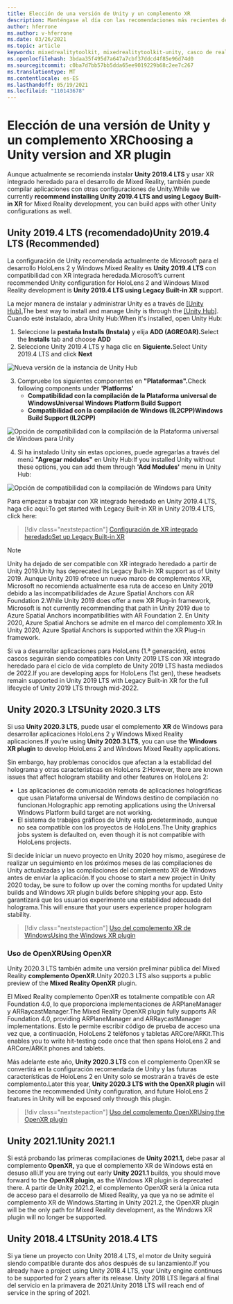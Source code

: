 ```yaml
---
title: Elección de una versión de Unity y un complemento XR
description: Manténgase al día con las recomendaciones más recientes de los complementos de Unity y XR para el desarrollo de aplicaciones holoLens.
author: hferrone
ms.author: v-hferrone
ms.date: 03/26/2021
ms.topic: article
keywords: mixedrealitytoolkit, mixedrealitytoolkit-unity, casco de realidad mixta, casco de windows mixed reality, casco de realidad virtual, unity
ms.openlocfilehash: 3bdaa35f495d7a647a7cbf37ddcd4f85e96d74d0
ms.sourcegitcommit: c0ba7d7bb57bb5dda65ee9019229b68c2ee7c267
ms.translationtype: MT
ms.contentlocale: es-ES
ms.lasthandoff: 05/19/2021
ms.locfileid: "110143678"
---
```

# <a name="choosing-a-unity-version-and-xr-plugin"></a><span data-ttu-id="af083-104">Elección de una versión de Unity y un complemento XR</span><span class="sxs-lookup"><span data-stu-id="af083-104">Choosing a Unity version and XR plugin</span></span>

<span data-ttu-id="af083-105">Aunque actualmente se recomienda instalar **Unity 2019.4 LTS** y usar XR integrado heredado para el desarrollo de Mixed Reality, también puede compilar aplicaciones con otras configuraciones de Unity.</span><span class="sxs-lookup"><span data-stu-id="af083-105">While we currently **recommend installing Unity 2019.4 LTS and using Legacy Built-in XR** for Mixed Reality development, you can build apps with other Unity configurations as well.</span></span>

## <a name="unity-20194-lts-recommended"></a><span data-ttu-id="af083-106">Unity 2019.4 LTS (recomendado)</span><span class="sxs-lookup"><span data-stu-id="af083-106">Unity 2019.4 LTS (Recommended)</span></span>

<span data-ttu-id="af083-107">La configuración de Unity recomendada actualmente de Microsoft para el desarrollo HoloLens 2 y Windows Mixed Reality es **Unity 2019.4 LTS** con compatibilidad con XR integrada heredada.</span><span class="sxs-lookup"><span data-stu-id="af083-107">Microsoft’s current recommended Unity configuration for HoloLens 2 and Windows Mixed Reality development is **Unity 2019.4 LTS using Legacy Built-in XR** support.</span></span>

<span data-ttu-id="af083-108">La mejor manera de instalar y administrar Unity es a través de <a href="https://unity3d.com/get-unity/download" target="_blank">[Unity Hub].</a></span><span class="sxs-lookup"><span data-stu-id="af083-108">The best way to install and manage Unity is through the <a href="https://unity3d.com/get-unity/download" target="_blank">[Unity Hub]</a>.</span></span> <span data-ttu-id="af083-109">Cuando esté instalado, abra Unity Hub:</span><span class="sxs-lookup"><span data-stu-id="af083-109">When it's installed, open Unity Hub:</span></span>

1. <span data-ttu-id="af083-110">Seleccione la **pestaña Installs (Instala)** y elija **ADD (AGREGAR).**</span><span class="sxs-lookup"><span data-stu-id="af083-110">Select the **Installs** tab and choose **ADD**</span></span>
2. <span data-ttu-id="af083-111">Seleccione Unity 2019.4 LTS y haga clic en **Siguiente.**</span><span class="sxs-lookup"><span data-stu-id="af083-111">Select Unity 2019.4 LTS and click **Next**</span></span>

![Nueva versión de la instancia de Unity Hub](images/unity-hub-img-01.png)

3. <span data-ttu-id="af083-113">Compruebe los siguientes componentes en **"Plataformas".**</span><span class="sxs-lookup"><span data-stu-id="af083-113">Check following components under **'Platforms'**</span></span>
    * <span data-ttu-id="af083-114">**Compatibilidad con la compilación de la Plataforma universal de Windows**</span><span class="sxs-lookup"><span data-stu-id="af083-114">**Universal Windows Platform Build Support**</span></span> 
    * <span data-ttu-id="af083-115">**Compatibilidad con la compilación de Windows (IL2CPP)**</span><span class="sxs-lookup"><span data-stu-id="af083-115">**Windows Build Support (IL2CPP)**</span></span>

![Opción de compatibilidad con la compilación de la Plataforma universal de Windows para Unity](../images/Unity_Install_Option_UWP.png)

4. <span data-ttu-id="af083-117">Si ha instalado Unity sin estas opciones, puede agregarlas a través del menú **"Agregar módulos"** en Unity Hub:</span><span class="sxs-lookup"><span data-stu-id="af083-117">If you installed Unity without these options, you can add them through **'Add Modules'** menu in Unity Hub:</span></span>

![Opción de compatibilidad con la compilación de Windows para Unity](../images/Unity_Install_Option_UWP2.png)

<span data-ttu-id="af083-119">Para empezar a trabajar con XR integrado heredado en Unity 2019.4 LTS, haga clic aquí:</span><span class="sxs-lookup"><span data-stu-id="af083-119">To get started with Legacy Built-in XR in Unity 2019.4 LTS, click here:</span></span>

> [!div class="nextstepaction"]
> [<span data-ttu-id="af083-120">Configuración de XR integrado heredado</span><span class="sxs-lookup"><span data-stu-id="af083-120">Set up Legacy Built-in XR</span></span>](legacy-xr-support.md)

> [!NOTE]
> <span data-ttu-id="af083-121">Unity ha dejado de ser compatible con XR integrado heredado a partir de Unity 2019.</span><span class="sxs-lookup"><span data-stu-id="af083-121">Unity has deprecated its Legacy Built-in XR support as of Unity 2019.</span></span>  <span data-ttu-id="af083-122">Aunque Unity 2019 ofrece un nuevo marco de complementos XR, Microsoft no recomienda actualmente esa ruta de acceso en Unity 2019 debido a las incompatibilidades de Azure Spatial Anchors con AR Foundation 2.</span><span class="sxs-lookup"><span data-stu-id="af083-122">While Unity 2019 does offer a new XR Plug-in framework, Microsoft is not currently recommending that path in Unity 2019 due to Azure Spatial Anchors incompatibilities with AR Foundation 2.</span></span>  <span data-ttu-id="af083-123">En Unity 2020, Azure Spatial Anchors se admite en el marco del complemento XR.</span><span class="sxs-lookup"><span data-stu-id="af083-123">In Unity 2020, Azure Spatial Anchors is supported within the XR Plug-in framework.</span></span>

<span data-ttu-id="af083-124">Si va a desarrollar aplicaciones para HoloLens (1.ª generación), estos cascos seguirán siendo compatibles con Unity 2019 LTS con XR integrado heredado para el ciclo de vida completo de Unity 2019 LTS hasta mediados de 2022.</span><span class="sxs-lookup"><span data-stu-id="af083-124">If you are developing apps for HoloLens (1st gen), these headsets remain supported in Unity 2019 LTS with Legacy Built-in XR for the full lifecycle of Unity 2019 LTS through mid-2022.</span></span>

## <a name="unity-20203-lts"></a><span data-ttu-id="af083-125">Unity 2020.3 LTS</span><span class="sxs-lookup"><span data-stu-id="af083-125">Unity 2020.3 LTS</span></span> 

<span data-ttu-id="af083-126">Si usa **Unity 2020.3 LTS,** puede usar el complemento **XR** de Windows para desarrollar aplicaciones HoloLens 2 y Windows Mixed Reality aplicaciones.</span><span class="sxs-lookup"><span data-stu-id="af083-126">If you’re using **Unity 2020.3 LTS**, you can use the **Windows XR plugin** to develop HoloLens 2 and Windows Mixed Reality applications.</span></span>

<span data-ttu-id="af083-127">Sin embargo, hay problemas conocidos que afectan a la estabilidad del holograma y otras características en HoloLens 2:</span><span class="sxs-lookup"><span data-stu-id="af083-127">However, there are known issues that affect hologram stability and other features on HoloLens 2:</span></span> 

* <span data-ttu-id="af083-128">Las aplicaciones de comunicación remota de aplicaciones holográficas que usan Plataforma universal de Windows destino de compilación no funcionan.</span><span class="sxs-lookup"><span data-stu-id="af083-128">Holographic app remoting applications using the Universal Windows Platform build target are not working.</span></span>
* <span data-ttu-id="af083-129">El sistema de trabajos gráficos de Unity está predeterminado, aunque no sea compatible con los proyectos de HoloLens.</span><span class="sxs-lookup"><span data-stu-id="af083-129">The Unity graphics jobs system is defaulted on, even though it is not compatible with HoloLens projects.</span></span>

<span data-ttu-id="af083-130">Si decide iniciar un nuevo proyecto en Unity 2020 hoy mismo, asegúrese de realizar un seguimiento en los próximos meses de las compilaciones de Unity actualizadas y las compilaciones del complemento XR de Windows antes de enviar la aplicación.</span><span class="sxs-lookup"><span data-stu-id="af083-130">If you choose to start a new project in Unity 2020 today, be sure to follow up over the coming months for updated Unity builds and Windows XR plugin builds before shipping your app.</span></span>  <span data-ttu-id="af083-131">Esto garantizará que los usuarios experimente una estabilidad adecuada del holograma.</span><span class="sxs-lookup"><span data-stu-id="af083-131">This will ensure that your users experience proper hologram stability.</span></span>

> [!div class="nextstepaction"]
> [<span data-ttu-id="af083-132">Uso del complemento XR de Windows</span><span class="sxs-lookup"><span data-stu-id="af083-132">Using the Windows XR plugin</span></span>](windows-xr-plugin.md)

### <a name="using-openxr"></a><span data-ttu-id="af083-133">Uso de OpenXR</span><span class="sxs-lookup"><span data-stu-id="af083-133">Using OpenXR</span></span>

<span data-ttu-id="af083-134">Unity 2020.3 LTS también admite una versión preliminar pública del Mixed Reality **complemento OpenXR.**</span><span class="sxs-lookup"><span data-stu-id="af083-134">Unity 2020.3 LTS also supports a public preview of the **Mixed Reality OpenXR** plugin.</span></span>

<span data-ttu-id="af083-135">El Mixed Reality complemento OpenXR es totalmente compatible con AR Foundation 4.0, lo que proporciona implementaciones de ARPlaneManager y ARRaycastManager.</span><span class="sxs-lookup"><span data-stu-id="af083-135">The Mixed Reality OpenXR plugin fully supports AR Foundation 4.0, providing ARPlaneManager and ARRaycastManager implementations.</span></span> <span data-ttu-id="af083-136">Esto le permite escribir código de prueba de acceso una vez que, a continuación, HoloLens 2 teléfonos y tabletas ARCore/ARKit.</span><span class="sxs-lookup"><span data-stu-id="af083-136">This enables you to write hit-testing code once that then spans HoloLens 2 and ARCore/ARKit phones and tablets.</span></span> 

<span data-ttu-id="af083-137">Más adelante este año, **Unity 2020.3 LTS** con el complemento OpenXR se convertirá en la configuración recomendada de Unity y las futuras características de HoloLens 2 en Unity solo se mostrarán a través de este complemento.</span><span class="sxs-lookup"><span data-stu-id="af083-137">Later this year, **Unity 2020.3 LTS with the OpenXR plugin** will become the recommended Unity configuration, and future HoloLens 2 features in Unity will be exposed only through this plugin.</span></span>

> [!div class="nextstepaction"]
> [<span data-ttu-id="af083-138">Uso del complemento OpenXR</span><span class="sxs-lookup"><span data-stu-id="af083-138">Using the OpenXR plugin</span></span>](openxr-getting-started.md)

## <a name="unity-20211"></a><span data-ttu-id="af083-139">Unity 2021.1</span><span class="sxs-lookup"><span data-stu-id="af083-139">Unity 2021.1</span></span>

<span data-ttu-id="af083-140">Si está probando las primeras compilaciones de **Unity 2021.1,** debe pasar al complemento **OpenXR,** ya que el complemento XR de Windows está en desuso allí.</span><span class="sxs-lookup"><span data-stu-id="af083-140">If you are trying out early **Unity 2021.1** builds, you should move forward to the **OpenXR plugin**, as the Windows XR plugin is deprecated there.</span></span>  <span data-ttu-id="af083-141">A partir de Unity 2021.2, el complemento OpenXR será la única ruta de acceso para el desarrollo de Mixed Reality, ya que ya no se admite el complemento XR de Windows.</span><span class="sxs-lookup"><span data-stu-id="af083-141">Starting in Unity 2021.2, the OpenXR plugin will be the only path for Mixed Reality development, as the Windows XR plugin will no longer be supported.</span></span>

## <a name="unity-20184-lts"></a><span data-ttu-id="af083-142">Unity 2018.4 LTS</span><span class="sxs-lookup"><span data-stu-id="af083-142">Unity 2018.4 LTS</span></span>

<span data-ttu-id="af083-143">Si ya tiene un proyecto con Unity 2018.4 LTS, el motor de Unity seguirá siendo compatible durante dos años después de su lanzamiento.</span><span class="sxs-lookup"><span data-stu-id="af083-143">If you already have a project using Unity 2018.4 LTS, your Unity engine continues to be supported for 2 years after its release.</span></span>  <span data-ttu-id="af083-144">Unity 2018 LTS llegará al final del servicio en la primavera de 2021.</span><span class="sxs-lookup"><span data-stu-id="af083-144">Unity 2018 LTS will reach end of service in the spring of 2021.</span></span>
